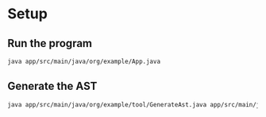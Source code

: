 # Setup

## Run the program

```bash
java app/src/main/java/org/example/App.java
```

## Generate the AST

```bash
java app/src/main/java/org/example/tool/GenerateAst.java app/src/main/java/org/example/lox
```
